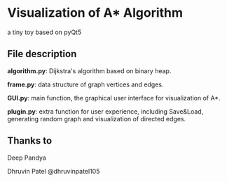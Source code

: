 # Visualization of A* Algorithm
a tiny toy based on pyQt5

## File description
**algorithm.py**: Dijkstra's algorithm based on binary heap.

**frame.py**: data structure of graph vertices and edges.

**GUI.py**: main function, the graphical user interface for visualization of A\*.

**plugin.py**: extra function for user experience, including Save&Load, generating random graph and visualization of directed edges.

## Thanks to
Deep Pandya

Dhruvin Patel @dhruvinpatel105 
